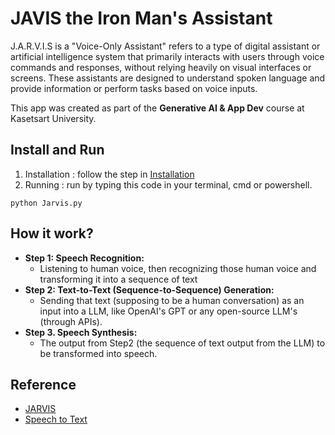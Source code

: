 # JAVIS the Iron Man's Assistant

J.A.R.V.I.S is a "Voice-Only Assistant" refers to a type of digital assistant or artificial intelligence system that primarily interacts with users through voice commands and responses, without relying heavily on visual interfaces or screens. These assistants are designed to understand spoken language and provide information or perform tasks based on voice inputs.

This app was created as part of the **Generative AI & App Dev** course at Kasetsart University.

## Install and Run

1. Installation : follow the step in [Installation](https://github.com/TAGCH/Jarvis/blob/main/Installation.md) 
2. Running : run by typing this code in your terminal, cmd or powershell.
```
python Jarvis.py
```

## How it work?
- **Step 1: Speech Recognition:**
   - Listening to human voice, then recognizing those human voice and transforming it into a sequence of text
- **Step 2: Text-to-Text (Sequence-to-Sequence) Generation:**
   - Sending that text (supposing to be a human conversation) as an input into a LLM, like OpenAI's GPT or any open-source LLM's (through APIs).
- **Step 3. Speech Synthesis:**
   - The output from Step2 (the sequence of text output from the LLM) to be transformed into speech.  

## Reference
- [JARVIS](https://www.youtube.com/watch?v=BEw5EFqCCEI&t=1005s)
- [Speech to Text](https://www.youtube.com/watch?v=LEDpgye3bf4)
